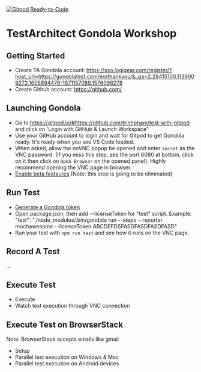 [![Gitpod Ready-to-Code](https://img.shields.io/badge/Gitpod-Ready--to--Code-blue?logo=gitpod)](https://gitpod.io/#https://github.com/trinhpham/test-with-gitpod) 

# TestArchitect Gondola Workshop

## Getting Started
- Create TA Gondola account: https://sso.logigear.com/register/?host_url=https://gondolatest.com/en/thankyou/&_ga=2.28415100.1139009272.1605894476-1871157089.1576096278
- Create Github account: https://github.com/
## Launching Gondola
- Go to https://gitpod.io/#https://github.com/trinhpham/test-with-gitpod and click on 'Login with GitHub & Launch Workspace"
- Use your GitHub account to login and wait for Gitpod to get Gondola ready. It's ready when you see VS Code loaded.
- When asked, allow the noVNC popup be opened and enter `secret` as the VNC password. (If you miss this step, see the port 6080 at bottom, click on it then click on `Open Browser` on the opened panel). Highly recommend opening the VNC page in browser.
- [Enable beta feataures](https://docs.gondolatest.com/guides/beta-features.html#enabling-beta-features) (Note: this step is going to be eliminated)
## Run Test
- [Generate a Gondola token](https://docs.gondolatest.com/subscription/#generating-a-token)
- Open package.json, then add --licenseToken for "test" script. Example: "test": "./node_modules/.bin/gondola run --steps --reporter mochawesome --licenseToken ABCDEFDSFASDFASDFASDFASD"
- Run your test with `npm run test` and see how it runs on the VNC page.
## Record A Test
...
## Execute Test
- Execute
- Watch test execution through VNC connection
## Execute Test on BrowserStack
Note: BrowserStack accepts emails like gmail
- Setup
- Parallel test execution on Windows & Mac
- Parallel test execution on Android devices

